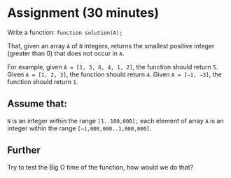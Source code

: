 
Assignment (30 minutes)
=============================

Write a function:
`function solution(A);`

That, given an array `A` of `N` integers, returns the smallest positive integer
(greater than 0) that does not occur in `A`.

For example, given `A = [1, 3, 6, 4, 1, 2]`, the function should return `5`.
Given `A = [1, 2, 3]`, the function should return `4`.
Given `A = [−1, −3]`, the function should return `1`.

Assume that:
-----------------------------
`N` is an integer within the range `[1..100,000];` each element of array `A` is
an integer within the range `[−1,000,000..1,000,000]`.


Further
-----------------------------
Try to test the Big O time of the function, how would we do that?

